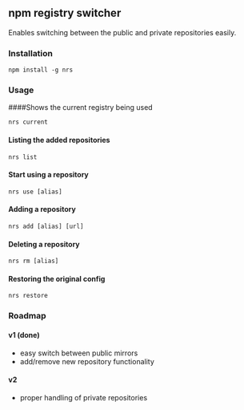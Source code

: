 ## npm registry switcher

Enables switching between the public and private repositories easily.

### Installation

```
npm install -g nrs
```

### Usage

####Shows the current registry being used

```
nrs current
```

#### Listing the added repositories

```
nrs list
```

#### Start using a repository

```
nrs use [alias]
```

#### Adding a repository

```
nrs add [alias] [url]
```

#### Deleting a repository

```
nrs rm [alias]
```

#### Restoring the original config

```
nrs restore
```

### Roadmap

#### v1 (done)
- easy switch between public mirrors
- add/remove new repository functionality

#### v2
- proper handling of private repositories

